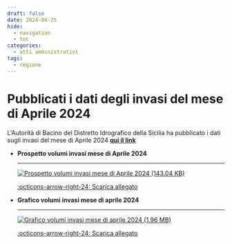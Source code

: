 ```yaml
---
draft: false
date: 2024-04-25
hide:
  - navigation
  - toc
categories:
  - atti amministrativi
tags:
  - regione
---
```


# Pubblicati i dati degli invasi del mese di Aprile 2024

L'Autorità di Bacino del Distretto Idrografico della Sicilia ha pubblicato i dati sugli invasi del mese di Aprile 2024 **[qui il link](https://www.regione.sicilia.it/la-regione-informa/pubblicati-dati-invasi-mese-aprile-2024)**

<!-- more -->

<div class="grid cards" markdown>

-   __Prospetto volumi invasi mese di Aprile 2024__

    ---
     [![](tabelle_aprile_2024.jpg "Prospetto volumi invasi mese di Aprile 2024 (143.04 KB)")](https://www.regione.sicilia.it/sites/default/files/2024-04/1__2024.04.01_A_Tabella_volumi_invasi_0.pdf) 
	 
    [:octicons-arrow-right-24: Scarica allegato](https://www.regione.sicilia.it/sites/default/files/2024-04/1__2024.04.01_A_Tabella_volumi_invasi_0.pdf)

-   __Grafico volumi invasi mese di aprile 2024__

    ---
	 [![](grafico_aprile_2024.jpg "Grafico volumi invasi mese di aprile 2024 (1.96 MB)")](https://www.regione.sicilia.it/sites/default/files/2024-04/0__2024.04.01_C_Grafici_volumi_invasi_0.pdf) 
	

    [:octicons-arrow-right-24: Scarica allegato](https://www.regione.sicilia.it/sites/default/files/2024-04/0__2024.04.01_C_Grafici_volumi_invasi_0.pdf)
	